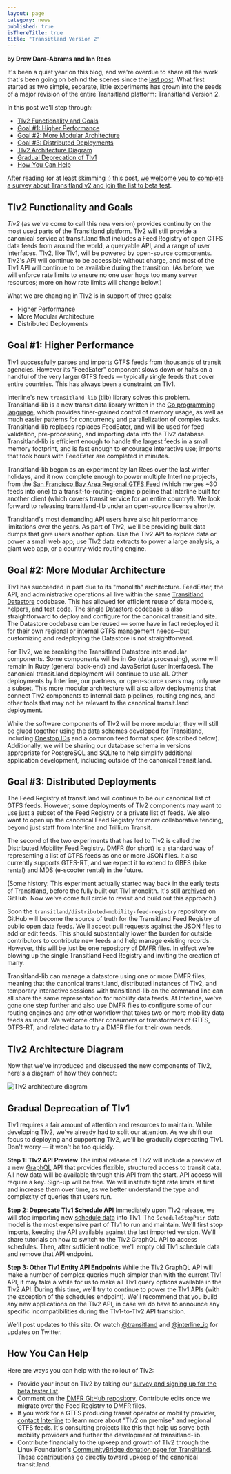 ```yaml
---
layout: page
category: news
published: true
isThereTitle: true
title: "Transitland Version 2"
---
```


**by Drew Dara-Abrams and Ian Rees**

It's been a quiet year on this blog, and we're overdue to share all the work that's been going on behind the scenes since the [last post](/news/2019/01/08/transitland-continues.html). What first started as two simple, separate, little experiments has grown into the seeds of a major revision of the entire Transitland platform: Transitland Version 2.

In this post we'll step through:
- [Tlv2 Functionality and Goals](/news/2019/10/17/tlv2.html#tlv2-functionality-and-goals)
- [Goal #1: Higher Performance](/news/2019/10/17/tlv2.html#goal-1-higher-performance)
- [Goal #2: More Modular Architecture](/news/2019/10/17/tlv2.html#goal-2-more-modular-architecture)
- [Goal #3: Distributed Deployments](/news/2019/10/17/tlv2.html#goal-3-distributed-deployments)
- [Tlv2 Architecture Diagram](/news/2019/10/17/tlv2.html#tlv2-architecture-diagram)
- [Gradual Deprecation of Tlv1](/news/2019/10/17/tlv2.html#gradual-deprecation-of-tlv1)
- [How You Can Help](/news/2019/10/17/tlv2.html#how-you-can-help)

After reading (or at least skimming :) this post, [we welcome you to complete a survey about Transitland v2 and join the list to beta test](https://docs.google.com/forms/d/e/1FAIpQLSdmhW28zcP1kBMBkmelAt7OQGqKjRcoILjsbZvGXLsGfmFNGw/viewform).

<!-- more -->

## Tlv2 Functionality and Goals

_Tlv2_ (as we've come to call this new version) provides continuity on the most used parts of the Transitland platform. Tlv2 will still provide a canonical service at transit.land that includes a Feed Registry of open GTFS data feeds from around the world, a queryable API, and a range of user interfaces. Tlv2, like Tlv1, will be powered by open-source components. Tlv2's API will continue to be accessible without charge, and most of the Tlv1 API will continue to be available during the transition. (As before, we will enforce rate limits to ensure no one user hogs too many server resources; more on how rate limits will change below.)

What we are changing in Tlv2 is in support of three goals:
- Higher Performance
- More Modular Architecture
- Distributed Deployments

## Goal #1: Higher Performance

Tlv1 successfully parses and imports GTFS feeds from thousands of transit agencies. However its "FeedEater" component slows down or halts on a handful of the very larger GTFS feeds &mdash; typically single feeds that cover entire countries. This has always been a constraint on Tlv1. 

Interline's new `transitland-lib` (tlib) library solves this problem. Transitland-lib is a new transit data library written in the [Go programming language](https://golang.org/), which provides finer-grained control of memory usage, as well as much easier patterns for concurrency and parallelization of complex tasks. Transitland-lib replaces replaces FeedEater, and will be used for feed validation, pre-processing, and importing data into the Tlv2 database. Transitland-lib is efficient enough to handle the largest feeds in a small memory footprint, and is fast enough to encourage interactive use; imports that took hours with FeedEater are completed in minutes.

Transitland-lib began as an experiment by Ian Rees over the last winter holidays, and it now complete enough to power multiple Interline projects, from the [San Francisco Bay Area Regional GTFS Feed](https://www.interline.io/blog/metropolitan-transportation-commission-selects-interline/) (which merges ~30 feeds into one) to a transit-to-routing-engine pipeline that Interline built for another client (which covers transit service for an entire country!). We look forward to releasing transitland-lib under an open-source license shortly.

Transitland's most demanding API users have also hit performance limitations over the years. As part of Tlv2, we'll be providing bulk data dumps that give users another option. Use the Tlv2 API to explore data or power a small web app; use Tlv2 data extracts to power a large analysis, a giant web app, or a country-wide routing engine.

## Goal #2: More Modular Architecture

Tlv1 has succeeded in part due to its "monolith" architecture. FeedEater, the API, and administrative operations all live within the same [Transitland Datastore](https://transit.land/documentation/datastore/) codebase. This has allowed for efficient reuse of data models, helpers, and test code. The single Datastore codebase is also straightforward to deploy and configure for the canonical transit.land site. The Datastore codebase can be reused &mdash; some have in fact redeployed it for their own regional or internal GTFS management needs&mdash;but customizing and redeploying the Datastore is not straightforward.

For Tlv2, we're breaking the Transitland Datastore into modular components. Some components will be in Go (data processing), some will remain in Ruby (general back-end) and JavaScript (user interfaces). The canonical transit.land deployment will continue to use all. Other deployments by Interline, our partners, or open-source users may only use a subset. This more modular architecture will also allow deployments that connect Tlv2 components to internal data pipelines, routing engines, and other tools that may not be relevant to the canonical transit.land deployment.

While the software components of Tlv2 will be more modular, they will still be glued together using the data schemes developed for Transitland, including [Onestop IDs](https://transit.land/documentation/onestop-id-scheme/) and a common feed format spec (described below). Additionally, we will be sharing our database schema in versions appropriate for PostgreSQL and SQLite to help simplify additional application development, including outside of the canonical transit.land.

## Goal #3: Distributed Deployments

The Feed Registry at transit.land will continue to be our canonical list of GTFS feeds. However, some deployments of Tlv2 components may want to use just a subset of the Feed Registry or a private list of feeds. We also want to open up the canonical Feed Registry for more collaborative tending, beyond just staff from Interline and Trillium Transit.

The second of the two experiments that has led to Tlv2 is called the [Distributed Mobility Feed Registry](https://github.com/transitland/distributed-mobility-feed-registry). DMFR (for short) is a standard way of representing a list of GTFS feeds as one or more JSON files. It also currently supports GTFS-RT, and we expect it to extend to GBFS (bike rental) and MDS (e-scooter rental) in the future.

(Some history: This experiment actually started way back in the early tests of Transitland, before the fully built out Tlv1 monolith. It's still [archived](https://github.com/transitland/transitland-datastore) on GitHub. Now we've come full circle to revisit and build out this approach.)

Soon the `transitland/distributed-mobility-feed-registry` repository on GitHub will become the source of truth for the Transitland Feed Registry of public open data feeds. We'll accept pull requests against the JSON files to add or edit feeds. This should substantially lower the burden for outside contributors to contribute new feeds and help manage existing records. However, this will be just be one repository of DMFR files. In effect we're blowing up the single Transitland Feed Registry and inviting the creation of many.

Transitland-lib can manage a datastore using one or more DMFR files, meaning that the canonical transit.land, distributed instances of Tlv2, and temporary interactive sessions with transitland-lib on the command line can all share the same representation for mobility data feeds. At Interline, we've gone one step further and also use DMFR files to configure some of our routing engines and any other workflow that takes two or more mobility data feeds as input. We welcome other consumers or transformers of GTFS, GTFS-RT, and related data to try a DMFR file for their own needs.

## Tlv2 Architecture Diagram

Now that we've introduced and discussed the new components of Tlv2, here's a diagram of how they connect:

![Tlv2 architecture diagram](/images/tlv2/tlv2-architecture-diagram.png)

## Gradual Deprecation of Tlv1

Tlv1 requires a fair amount of attention and resources to maintain. While developing Tlv2, we've already had to split our attention. As we shift our focus to deploying and supporting Tlv2, we'll be gradually deprecating Tlv1. Don't worry &mdash; it won't be too quickly.

**Step 1: Tlv2 API Preview** The initial release of Tlv2 will include a preview of a new [GraphQL](https://graphql.org/) API that provides flexible, structured access to transit data. All new data will be available through this API from the start. API access will require a key. Sign-up will be free. We will institute tight rate limits at first and increase them over time, as we better understand the type and complexity of queries that users run.

**Step 2: Deprecate Tlv1 Schedule API** Immediately upon Tlv2 release, we will stop importing new [schedule data](https://transit.land/documentation/datastore/schedules.html) into Tlv1. The <code>ScheduleStopPair</code> data model is the most expensive part of Tlv1 to run and maintain. We'll first stop imports, keeping the API available against the last imported version. We'll share tutorials on how to switch to the Tlv2 GraphQL API to access schedules. Then, after sufficient notice, we'll empty old Tlv1 schedule data and remove that API endpoint.

**Step 3: Other Tlv1 Entity API Endpoints** While the Tlv2 GraphQL API will make a number of complex queries much simpler than with the current Tlv1 API, it may take a while for us to make all Tlv1 query options available in the Tlv2 API. During this time, we'll try to continue to power the Tlv1 APIs (with the exception of the schedules endpoint). We'll recommend that you build any new applications on the Tlv2 API, in case we do have to announce any specific incompatibilities during the Tlv1-to-Tlv2 API transition.

We'll post updates to this site. Or watch [@transitland](https://twitter.com/transitland) and [@interline_io](https://twitter.com/interline_io) for updates on Twitter.

## How You Can Help

Here are ways you can help with the rollout of Tlv2:

- Provide your input on Tlv2 by taking our [survey and signing up for the beta tester list](https://docs.google.com/forms/d/e/1FAIpQLSdmhW28zcP1kBMBkmelAt7OQGqKjRcoILjsbZvGXLsGfmFNGw/viewform).
- Comment on the [DMFR GitHub repository](https://funding.communitybridge.org/projects/transitland). Contribute edits once we migrate over the Feed Registry to DMFR files.
- If you work for a GTFS producing transit operator or mobility provider, [contact Interline](mailto:info@interline.io) to learn more about "Tlv2 on premise" and regional GTFS feeds. It's consulting projects like this that help us serve both mobility providers and further the development of transitland-lib.
- Contribute financially to the upkeep and growth of Tlv2 through the Linux Foundation's [CommunityBridge donation page for Transitland](https://funding.communitybridge.org/projects/transitland). These contributions go directly toward upkeep of the canonical transit.land.
